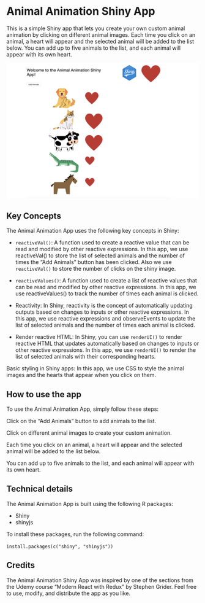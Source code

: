 
# Animal Animation Shiny App

This is a simple Shiny app that lets you create your own custom animal
animation by clicking on different animal images. Each time you click on
an animal, a heart will appear and the selected animal will be added to
the list below. You can add up to five animals to the list, and each
animal will appear with its own heart.

![](www/animalsApp.png)

## Key Concepts

The Animal Animation App uses the following key concepts in Shiny:

- `reactiveVal()`: A function used to create a reactive value that can
  be read and modified by other reactive expressions. In this app, we
  use reactiveVal() to store the list of selected animals and the number
  of times the “Add Animals” button has been clicked. Also we use
  `reactiveVal()` to store the number of clicks on the shiny image.

- `reactiveValues()`: A function used to create a list of reactive
  values that can be read and modified by other reactive expressions. In
  this app, we use reactiveValues() to track the number of times each
  animal is clicked.

- Reactivity: In Shiny, reactivity is the concept of automatically
  updating outputs based on changes to inputs or other reactive
  expressions. In this app, we use reactive expressions and
  observeEvents to update the list of selected animals and the number of
  times each animal is clicked.

- Render reactive HTML: In Shiny, you can use `renderUI()` to render
  reactive HTML that updates automatically based on changes to inputs or
  other reactive expressions. In this app, we use `renderUI()` to render
  the list of selected animals with their corresponding hearts.

Basic styling in Shiny apps: In this app, we use CSS to style the animal
images and the hearts that appear when you click on them.

## How to use the app

To use the Animal Animation App, simply follow these steps:

Click on the “Add Animals” button to add animals to the list.

Click on different animal images to create your custom animation.

Each time you click on an animal, a heart will appear and the selected
animal will be added to the list below.

You can add up to five animals to the list, and each animal will appear
with its own heart.

## Technical details

The Animal Animation App is built using the following R packages:

- Shiny
- shinyjs

To install these packages, run the following command:

`install.packages(c("shiny", "shinyjs"))`

## Credits

The Animal Animation Shiny App was inspired by one of the sections from
the Udemy course “Modern React with Redux” by Stephen Grider. Feel free
to use, modify, and distribute the app as you like.
